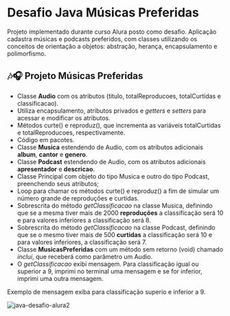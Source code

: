 # Desafio Java Músicas Preferidas

Projeto implementado durante curso Alura posto como desafio.
Aplicação cadastra músicas e podcasts preferidos, com classes utilizando os conceitos de orientação a objetos: abstração, herança, encapsulamento e polimorfismo.

## 🎶🎧 Projeto Músicas Preferidas

- Classe **Audio** com os atributos (titulo, totalReproducoes, totalCurtidas e classificacao).
- Utiliza encapsulamento, atributos privados e *getters* e *setters* para acessar e modificar os atributos.
- Métodos curte() e reproduz(), que incrementa as variáveis totalCurtidas e totalReproducoes, respectivamente.
- Código em pacotes.
- Classe **Musica** estendendo de Audio, com os atributos adicionais **album**, **cantor** e **genero**.
- Classe **Podcast** estendendo de Audio, com os atributos adicionais **apresentador** e **descricao**.
- Classe Principal com objeto do tipo Musica e outro do tipo Podcast, preenchendo seus atributos;
- Loop para chamar os métodos curte() e reproduz() a fim de simular um número grande de reproduções e curtidas.
- Sobrescrita do método *getClassificacao* na classe Musica, definindo que se a mesma tiver mais de 2000 **reproduções** a classificação será 10 e para valores inferiores a classificação será 8.
- Sobrescrita do método *getClassificacao* na classe Podcast, definindo que se o mesmo tiver mais de 500 **curtidas** a classificação será 10 e para valores inferiores, a classificação será 7.
- Classe **MusicasPreferidas** com um método sem retorno (void) chamado *inclui*, que receberá como parâmetro um Audio.
- O *getClassificacao* exibi mensagem. Para classificação igual ou superior a 9, imprimi no terminal uma mensagem e se for inferior, imprimi uma outra mensagem.

<p></p>

Exemplo de mensagem exiba para classificação superio e inferior a 9.

<p></p>

![java-desafio-alura2](https://github.com/user-attachments/assets/377e1a4c-3c37-4600-aeda-a892fc078a37)
